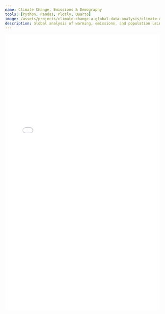 ```yaml
---
name: Climate Change, Emissions & Demography
tools: [Python, Pandas, Plotly, Quarto]
image: /assets/projects/climate-change-a-global-data-analysis/climate-change.png
description: Global analysis of warming, emissions, and population using Python.
---
```


<iframe src="/assets/projects/climate-change-a-global-data-analysis/" width="100%" height="900" style="border:0;"></iframe>

